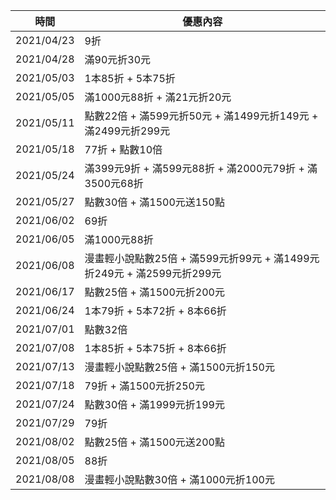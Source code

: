 | 時間 | 優惠內容 |
| ---- | -------- |
| 2021/04/23 | 9折 |
| 2021/04/28 | 滿90元折30元 |
| 2021/05/03 | 1本85折 + 5本75折 |
| 2021/05/05 | 滿1000元88折 + 滿21元折20元 |
| 2021/05/11 | 點數22倍 + 滿599元折50元 + 滿1499元折149元 + 滿2499元折299元 |
| 2021/05/18 | 77折 + 點數10倍 |
| 2021/05/24 | 滿399元9折 + 滿599元88折 + 滿2000元79折 + 滿3500元68折 |
| 2021/05/27 | 點數30倍 + 滿1500元送150點 |
| 2021/06/02 | 69折 |
| 2021/06/05 | 滿1000元88折 |
| 2021/06/08 | 漫畫輕小說點數25倍 + 滿599元折99元 + 滿1499元折249元 + 滿2599元折299元 |
| 2021/06/17 | 點數25倍 + 滿1500元折200元 |
| 2021/06/24 | 1本79折 + 5本72折 + 8本66折 |
| 2021/07/01 | 點數32倍 |
| 2021/07/08 | 1本85折 + 5本75折 + 8本66折 |
| 2021/07/13 | 漫畫輕小說點數25倍 + 滿1500元折150元 |
| 2021/07/18 | 79折 + 滿1500元折250元 |
| 2021/07/24 | 點數30倍 + 滿1999元折199元 |
| 2021/07/29 | 79折 |
| 2021/08/02 | 點數25倍 + 滿1500元送200點 |
| 2021/08/05 | 88折 |
| 2021/08/08 | 漫畫輕小說點數30倍 + 滿1000元折100元 |
